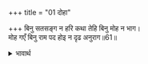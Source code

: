 +++
title = "01 दोहा"

+++
बिनु सतसङ्ग न हरि कथा तेहि बिनु मोह न भाग।  
मोह गएँ बिनु राम पद होइ न दृढ अनुराग॥61॥  

<details><summary>भावार्थ</summary>

सत्सङ्ग के बिना हरि की कथा सुनने को नहीं मिलती, उसके बिना मोह नहीं भागता और मोह के गए बिना श्री रामचन्द्रजी के चरणों में दृढ (अचल) प्रेम नहीं होता॥61॥  
</details>



